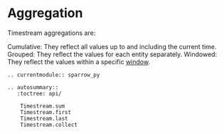 # Aggregation

Timestream aggregations are:

Cumulative:
    They reflect all values up to and including the current time.
Grouped:
    They reflect the values for each entity separately.
Windowed:
    They reflect the values within a specific [window](../windows.md).

```{eval-rst}
.. currentmodule:: sparrow_py

.. autosummary::
   :toctree: api/

    Timestream.sum
    Timestream.first
    Timestream.last
    Timestream.collect
```